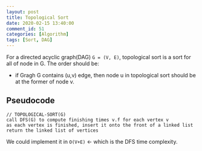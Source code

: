 ```yaml
---
layout: post
title: Topological Sort
date: 2020-02-15 13:40:00
comment_id: 51
categories: [Algorithm]
tags: [Sort, DAG]
---
```


For a directed acyclic graph(DAG) `G = (V, E)`, topological sort is a sort for all of node in G. The order should be:

- if Gragh G contains (u,v) edge, then node u in topological sort should be at the former of node v.

## Pseudocode

```
// TOPOLOGICAL-SORT(G)
call DFS(G) to compute finishing times v.f for each vertex v
as each vertex is finished, insert it onto the front of a linked list
return the linked list of vertices
```

We could implement it in `O(V+E)` <- which is the DFS time complexity.

